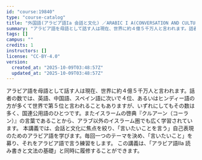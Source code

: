 ```yaml
---
id: "course:19840"
type: "course-catalog"
title: "外国語(アラビア語Ia 会話と文化) ／ARABIC I A(CONVERSATION AND CULTURE)"
summary: "アラビア語を母語として話す人は現在、世界に約４億５千万人と言われます。話者の数では、英語、中国語、スペイン語に次いで４位、あるいはヒンディー語の方が多くて世界で第５位と言われることもありますが、いずれにしてもその数は多く、国連公用語のひとつ…"
tags: []
campus: ""
credits: 1
instructors: []
license: "CC-BY-4.0"
version:
  created_at: "2025-10-09T03:48:57Z"
  updated_at: "2025-10-09T03:48:57Z"
---
```

アラビア語を母語として話す人は現在、世界に約４億５千万人と言われます。話者の数では、英語、中国語、スペイン語に次いで４位、あるいはヒンディー語の方が多くて世界で第５位と言われることもありますが、いずれにしてもその数は多く、国連公用語のひとつです。またイスラームの啓典『クルアーン（コーラン）』の言葉であることから、アラブ以外のイスラーム圏でも広く学習されています。 本講義では、会話と文化に焦点を絞り、「言いたいことを言う」自己表現のためのアラビア語を学びます。毎回一つのテーマを決め、「言いたいこと」を募り、それをアラビア語で言う練習をします。 この講義は、「アラビア語IIa 読み書きと文法の基礎」と同時に履修することができます。
